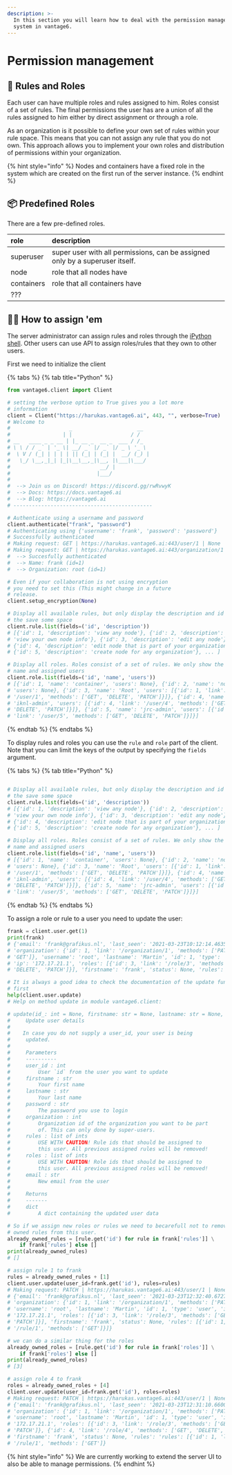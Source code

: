 ```yaml
---
description: >-
  In this section you will learn how to deal with the permission management
  system in vantage6.
---
```


# Permission management

## 🧻 Rules and Roles

Each user can have multiple roles and rules assigned to him. Roles consist of a set of rules. The final permissions the user has are a union of all the rules assigned to him either by direct assignment or through a role.

As an organization is it possible to define your own set of rules within your rule space. This means that you can not assign any rule that you do not own. This approach allows you to implement your own roles and distribution of permissions within your organization.

{% hint style="info" %}
Nodes and containers have a fixed role in the system which are created on the first run of the server instance.
{% endhint %}

## 📦 Predefined Roles

There are a few pre-defined roles.

| role | description |
| :--- | :--- |
| superuser | super user with all permissions, can be assigned only by a superuser itself. |
| node | role that all nodes have |
| containers | role that all containers have |
| ??? |  |

## 🐕‍🦺 How to assign 'em

The server administrator can assign rules and roles through the [iPython shell](shell.md). Other users can use API to assign roles/rules that they own to other users.

First we need to initialize the client

{% tabs %}
{% tab title="Python" %}
```python
from vantage6.client import Client

# setting the verbose option to True gives you a lot more
# information 
client = Client("https://harukas.vantage6.ai", 443, "", verbose=True)
# Welcome to
#                   _                     __
#                 | |                   / /
# __   ____ _ _ __ | |_ __ _  __ _  ___ / /_
# \ \ / / _` | '_ \| __/ _` |/ _` |/ _ \ '_ \
#  \ V / (_| | | | | || (_| | (_| |  __/ (_) |
#   \_/ \__,_|_| |_|\__\__,_|\__, |\___|\___/
#                             __/ |
#                            |___/
# 
#  --> Join us on Discord! https://discord.gg/rwRvwyK
#  --> Docs: https://docs.vantage6.ai
#  --> Blog: https://vantage6.ai
# ---------------------------------------------

# Authenticate using a username and password
client.authenticate("frank", "password")
# Authenticating using {'username': 'frank', 'password': 'password'}
# Successfully authenticated
# Making request: GET | https://harukas.vantage6.ai:443/user/1 | None
# Making request: GET | https://harukas.vantage6.ai:443/organization/1 | None
#  --> Succesfully authenticated
#  --> Name: frank (id=1)
#  --> Organization: root (id=1)

# Even if your collaboration is not using encryption
# you need to set this (This might change in a future
# release.
client.setup_encryption(None)

# Display all available rules, but only display the description and id
# the save some space
client.rule.list(fields=('id', 'description'))
# [{'id': 1, 'description': 'view any node'}, {'id': 2, 'description': 
# 'view your own node info'}, {'id': 3, 'description': 'edit any node'}, 
# {'id': 4, 'description': 'edit node that is part of your organization'}, 
# {'id': 5, 'description': 'create node for any organization'}, ... ]

# Display all roles. Roles consist of a set of rules. We only show the id
# name and assigned users
client.role.list(fields=('id', 'name', 'users'))
# [{'id': 1, 'name': 'container', 'users': None}, {'id': 2, 'name': 'node', 
# 'users': None}, {'id': 3, 'name': 'Root', 'users': [{'id': 1, 'link': 
# '/user/1', 'methods': ['GET', 'DELETE', 'PATCH']}]}, {'id': 4, 'name': 
# 'iknl-admin', 'users': [{'id': 4, 'link': '/user/4', 'methods': ['GET', 
# 'DELETE', 'PATCH']}]}, {'id': 5, 'name': 'jrc-admin', 'users': [{'id': 5, 
# 'link': '/user/5', 'methods': ['GET', 'DELETE', 'PATCH']}]}]
```
{% endtab %}
{% endtabs %}

To display rules and roles you can use the `rule` and `role` part of the client. Note that you can limit the keys of the output by specifying the `fields` argument.

{% tabs %}
{% tab title="Python" %}
```python

# Display all available rules, but only display the description and id
# the save some space
client.rule.list(fields=('id', 'description'))
# [{'id': 1, 'description': 'view any node'}, {'id': 2, 'description': 
# 'view your own node info'}, {'id': 3, 'description': 'edit any node'}, 
# {'id': 4, 'description': 'edit node that is part of your organization'}, 
# {'id': 5, 'description': 'create node for any organization'}, ... ]

# Display all roles. Roles consist of a set of rules. We only show the id
# name and assigned users
client.role.list(fields=('id', 'name', 'users'))
# [{'id': 1, 'name': 'container', 'users': None}, {'id': 2, 'name': 'node', 
# 'users': None}, {'id': 3, 'name': 'Root', 'users': [{'id': 1, 'link': 
# '/user/1', 'methods': ['GET', 'DELETE', 'PATCH']}]}, {'id': 4, 'name': 
# 'iknl-admin', 'users': [{'id': 4, 'link': '/user/4', 'methods': ['GET', 
# 'DELETE', 'PATCH']}]}, {'id': 5, 'name': 'jrc-admin', 'users': [{'id': 5, 
# 'link': '/user/5', 'methods': ['GET', 'DELETE', 'PATCH']}]}]
```
{% endtab %}
{% endtabs %}

To assign a role or rule to a user you need to update the user:

```python
frank = client.user.get(1)
print(frank)
# {'email': 'frank@grafikus.nl', 'last_seen': '2021-03-23T10:12:14.463590+00:00', 
# 'organization': {'id': 1, 'link': '/organization/1', 'methods': ['PATCH', 
# 'GET']}, 'username': 'root', 'lastname': 'Martin', 'id': 1, 'type': 'user', 
# 'ip': '172.17.21.1', 'roles': [{'id': 3, 'link': '/role/3', 'methods': ['GET', 
# 'DELETE', 'PATCH']}], 'firstname': 'frank', 'status': None, 'rules': None}

# It is always a good idea to check the documentation of the update function 
# first
help(client.user.update)
# Help on method update in module vantage6.client:

# update(id_: int = None, firstname: str = None, lastname: str = None, password: str = None, organization: int = None, rules: <function UserClient.User.list at 0x00000184E134F948> = None, roles: <function UserClient.User.list at 0x00000184E134F948> = None, email: str = None) -> dict method of vantage6.client.User instance
#     Update user details
# 
#    In case you do not supply a user_id, your user is being
#     updated.
# 
#     Parameters
#     ----------
#     user_id : int
#         User `id` from the user you want to update
#     firstname : str
#         Your first name
#     lastname : str
#         Your last name
#     password : str
#         The password you use to login
#     organization : int
#         Organization id of the organization you want to be part
#         of. This can only done by super-users.
#     rules : list of ints
#         USE WITH CAUTION! Rule ids that should be assigned to
#         this user. All previous assigned rules will be removed!
#     roles : list of ints
#         USE WITH CAUTION! Role ids that should be assigned to
#         this user. All previous assigned roles will be removed!
#     email : str
#         New email from the user
# 
#     Returns
#     -------
#     dict
#         A dict containing the updated user data

# So if we assign new roles or rules we need to becarefull not to remove previously 
# owned rules from this user.
already_owned_rules = [rule.get('id') for rule in frank['rules']] \
    if frank['rules'] else []
print(already_owned_rules)
# []

# assign rule 1 to frank
rules = already_owned_rules + [1]
client.user.update(user_id=frank.get('id'), rules=rules)
# Making request: PATCH | https://harukas.vantage6.ai:443/user/1 | None
# {'email': 'frank@grafikus.nl', 'last_seen': '2021-03-23T12:32:40.672706+00:00', 
# 'organization': {'id': 1, 'link': '/organization/1', 'methods': ['PATCH', 'GET']}, 
# 'username': 'root', 'lastname': 'Martin', 'id': 1, 'type': 'user', 'ip': 
# '172.17.21.1', 'roles': [{'id': 3, 'link': '/role/3', 'methods': ['GET', 'DELETE', 
# 'PATCH']}], 'firstname': 'frank', 'status': None, 'rules': [{'id': 1, 'link': 
# '/rule/1', 'methods': ['GET']}]}

# we can do a similar thing for the roles
already_owned_roles = [rule.get('id') for rule in frank['roles']] \
    if frank['roles'] else []
print(already_owned_roles)
# [3]

# assign role 4 to frank
roles = already_owned_roles + [4]
client.user.update(user_id=frank.get('id'), roles=roles)
# Making request: PATCH | https://harukas.vantage6.ai:443/user/1 | None
# {'email': 'frank@grafikus.nl', 'last_seen': '2021-03-23T12:31:10.660080+00:00', 
# 'organization': {'id': 1, 'link': '/organization/1', 'methods': ['PATCH', 'GET']}, 
# 'username': 'root', 'lastname': 'Martin', 'id': 1, 'type': 'user', 'ip': 
# '172.17.21.1', 'roles': [{'id': 3, 'link': '/role/3', 'methods': ['GET', 'DELETE', 
# 'PATCH']}, {'id': 4, 'link': '/role/4', 'methods': ['GET', 'DELETE', 'PATCH']}], 
# 'firstname': 'frank', 'status': None, 'rules': 'rules': [{'id': 1, 'link': 
# '/rule/1', 'methods': ['GET']}
```

{% hint style="info" %}
We are currently working to extend the server UI to also be able to manage permissions.
{% endhint %}

